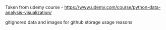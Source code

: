 Taken from udemy course - https://www.udemy.com/course/python-data-analysis-visualization/

gitignored data and images for github storage usage reasons